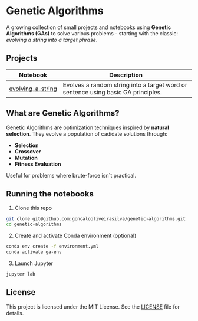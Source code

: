 # Genetic Algorithms

A growing collection of small projects and notebooks using **Genetic Algorithms (GAs)** to solve various problems - starting with the classic: *evolving a string into a target phrase*.

## Projects
| Notebook | Description |
| -------- | ----------- |
| [evolving_a_string](notebooks/evolving_a_string.ipynb) | Evolves a random string into a target word or sentence using basic GA principles. |


## What are Genetic Algorithms?

Genetic Algorithms are optimization techniques inspired by **natural selection**. They evolve a population of cadidate solutions through:

- **Selection**
- **Crossover**
- **Mutation**
- **Fitness Evaluation**

Useful for problems where brute-force isn´t practical.

## Running the notebooks
1. Clone this repo
```bash
git clone git@github.com:goncalooliveirasilva/genetic-algorithms.git
cd genetic-algorithms
```
2. Create and activate Conda environment (optional)
```bash
conda env create -f environment.yml
conda activate ga-env
```
3. Launch Jupyter
```bash
jupyter lab
```
## License
This project is licensed under the MIT License. See the [LICENSE](LICENSE) file for details.
